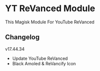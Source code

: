 # YT ReVanced Module
This Magisk Module For YouTube ReVanced

## Changelog
v17.44.34
- Update YouTube ReVanced
- Black Amoled & ReVancify Icon
